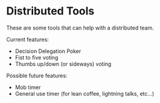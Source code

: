 # Distributed Tools

These are some tools that can help with a distributed team.

Current features:
* Decision Delegation Poker
* Fist to five voting
* Thumbs up/down (or sideways) voting

Possible future features:
* Mob timer
* General use timer (for lean coffee, lightning talks, etc...)
